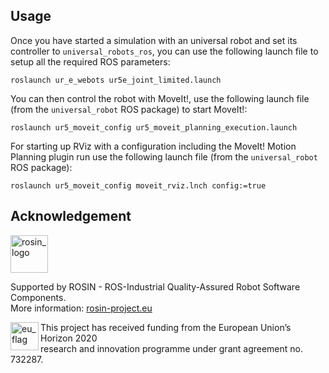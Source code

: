 ## Usage

Once you have started a simulation with an universal robot and set its controller to `universal_robots_ros`, you can use the following launch file to setup all the required ROS parameters:

```
roslaunch ur_e_webots ur5e_joint_limited.launch
```

You can then control the robot with MoveIt!, use the following launch file (from the `universal_robot` ROS package) to start MoveIt!:

```
roslaunch ur5_moveit_config ur5_moveit_planning_execution.launch
```

For starting up RViz with a configuration including the MoveIt! Motion Planning plugin run use the following launch file (from the `universal_robot` ROS package):

```
roslaunch ur5_moveit_config moveit_rviz.lnch config:=true
```

## Acknowledgement

<a href="http://rosin-project.eu">
  <img src="http://rosin-project.eu/wp-content/uploads/rosin_ack_logo_wide.png" 
       alt="rosin_logo" height="60" >
</a></br>

Supported by ROSIN - ROS-Industrial Quality-Assured Robot Software Components.  
More information: <a href="http://rosin-project.eu">rosin-project.eu</a>

<img src="http://rosin-project.eu/wp-content/uploads/rosin_eu_flag.jpg" 
     alt="eu_flag" height="45" align="left" >  

This project has received funding from the European Union’s Horizon 2020  
research and innovation programme under grant agreement no. 732287. 
